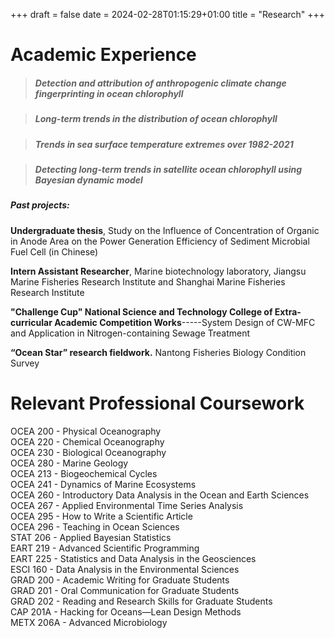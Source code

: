 +++ 
draft = false 
date = 2024-02-28T01:15:29+01:00 
title = "Research" 
+++

# Academic Experience

>##### Detection and attribution of anthropogenic climate change fingerprinting in ocean chlorophyll

>##### Long-term trends in the distribution of ocean chlorophyll

>##### Trends in sea surface temperature extremes over 1982-2021

>##### Detecting long-term trends in satellite ocean chlorophyll using Bayesian dynamic model

##### Past projects:

**Undergraduate thesis**, Study on the Influence of Concentration of Organic in Anode Area on the Power Generation Efficiency of Sediment Microbial Fuel Cell (in Chinese) 

**Intern Assistant Researcher**, Marine biotechnology laboratory, Jiangsu Marine Fisheries Research Institute and Shanghai Marine Fisheries Research Institute 

**"Challenge Cup" National Science and Technology College of Extra-curricular Academic Competition Works**-----System Design of CW-MFC and Application in Nitrogen-containing Sewage Treatment

**“Ocean Star” research fieldwork.** Nantong Fisheries Biology Condition Survey


# Relevant Professional Coursework

OCEA 200 - Physical Oceanography\
OCEA 220 - Chemical Oceanography\
OCEA 230 - Biological Oceanography\
OCEA 280 - Marine Geology\
OCEA 213 - Biogeochemical Cycles\
OCEA 241 - Dynamics of Marine Ecosystems\
OCEA 260 - Introductory Data Analysis in the Ocean and Earth Sciences\
OCEA 267 - Applied Environmental Time Series Analysis\
OCEA 295 - How to Write a Scientific Article\
OCEA 296 - Teaching in Ocean Sciences\
STAT 206 - Applied Bayesian Statistics\
EART 219 - Advanced Scientific Programming\
EART 225 - Statistics and Data Analysis in the Geosciences\
ESCI 160 - Data Analysis in the Environmental Sciences\
GRAD 200 - Academic Writing for Graduate Students\
GRAD 201 - Oral Communication for Graduate Students\
GRAD 202 - Reading and Research Skills for Graduate Students\
CAP 201A - Hacking for Oceans—Lean Design Methods\
METX 206A - Advanced Microbiology